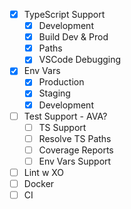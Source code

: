 - [x] TypeScript Support
	- [x] Development
	- [x] Build Dev & Prod
	- [x] Paths
	- [x] VSCode Debugging
- [x] Env Vars
	- [x] Production
	- [x] Staging
	- [x] Development
- [ ] Test Support - AVA?
	- [ ] TS Support
	- [ ] Resolve TS Paths
	- [ ] Coverage Reports
	- [ ] Env Vars Support
- [ ] Lint w XO
- [ ] Docker
- [ ] CI
